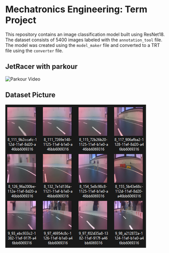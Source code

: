 # Mechatronics Engineering: Term Project

This repository contains an image classification model built using ResNet18. The dataset consists of 5400 images labeled with the `annotation_tool` file. The model was created using the `model_maker` file and converted to a TRT file using the `converter` file.


## JetRacer with parkour
![Parkour Video](jetracer.gif)

## Dataset Picture
![Image](dataset.png)